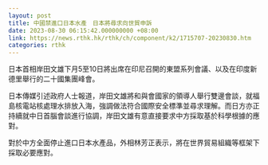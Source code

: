 ```yaml
---
layout: post
title: 中國禁進口日本水產　日本將尋求向世貿申訴
date: 2023-08-30 06:15:42.000000000 +08:00
link: https://news.rthk.hk/rthk/ch/component/k2/1715707-20230830.htm
categories: rthk
---
```


日本首相岸田文雄下月5至10日將出席在印尼召開的東盟系列會議、以及在印度新德里舉行的二十國集團峰會。

日本傳媒引述政府人士報道，岸田文雄將和與會國家的領導人舉行雙邊會談，就福島核電站核處理水排放入海，強調做法符合國際安全標準並尋求理解。而日方亦正持續就中日首腦會談進行協調，岸田文雄有意直接要求中方採取基於科學根據的應對。

對於中方全面停止進口日本水產品，外相林芳正表示，將在世界貿易組織等框架下採取必要應對。
